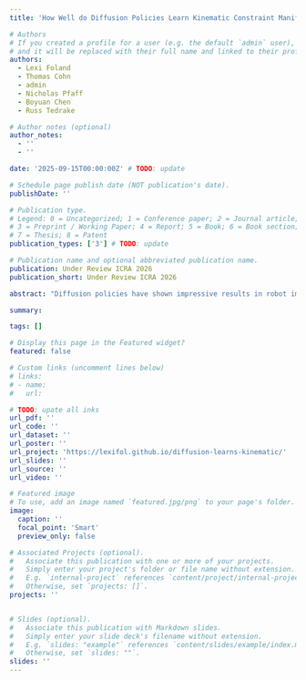 ```yaml
---
title: 'How Well do Diffusion Policies Learn Kinematic Constraint Manifolds?'

# Authors
# If you created a profile for a user (e.g. the default `admin` user), write the username (folder name) here
# and it will be replaced with their full name and linked to their profile.
authors:
  - Lexi Foland
  - Thomas Cohn
  - admin
  - Nicholas Pfaff
  - Boyuan Chen
  - Russ Tedrake

# Author notes (optional)
author_notes:
  - ''
  - ''

date: '2025-09-15T00:00:00Z' # TODO: update

# Schedule page publish date (NOT publication's date).
publishDate: ''

# Publication type.
# Legend: 0 = Uncategorized; 1 = Conference paper; 2 = Journal article;
# 3 = Preprint / Working Paper; 4 = Report; 5 = Book; 6 = Book section;
# 7 = Thesis; 8 = Patent
publication_types: ['3'] # TODO: update

# Publication name and optional abbreviated publication name.
publication: Under Review ICRA 2026
publication_short: Under Review ICRA 2026

abstract: "Diffusion policies have shown impressive results in robot imitation learning, even for tasks that require satisfaction of kinematic equality constraints. However, task performance alone is not a reliable indicator of the policy's ability to precisely learn constraints in the training data. To investigate, we analyze how well diffusion policies discover these manifolds with a case study on a bimanual pick-and-place task that encourages fulfillment of a kinematic constraint for success. We study how three factors affect trained policies: dataset size, dataset quality, and manifold curvature. Our experiments show diffusion policies learn a coarse approximation of the constraint manifold with learning affected negatively by decreases in both dataset size and quality. On the other hand, the curvature of the constraint manifold showed inconclusive correlations with both constraint satisfaction and task success. A hardware evaluation verifies the applicability of our results in the real world."

summary:

tags: []

# Display this page in the Featured widget?
featured: false

# Custom links (uncomment lines below)
# links:
# - name:
#   url: 

# TODO: upate all inks
url_pdf: ''
url_code: ''
url_dataset: ''
url_poster: ''
url_project: 'https://lexifol.github.io/diffusion-learns-kinematic/'
url_slides: ''
url_source: ''
url_video: ''

# Featured image
# To use, add an image named `featured.jpg/png` to your page's folder.
image:
  caption: ''
  focal_point: 'Smart'
  preview_only: false

# Associated Projects (optional).
#   Associate this publication with one or more of your projects.
#   Simply enter your project's folder or file name without extension.
#   E.g. `internal-project` references `content/project/internal-project/index.md`.
#   Otherwise, set `projects: []`.
projects: ''


# Slides (optional).
#   Associate this publication with Markdown slides.
#   Simply enter your slide deck's filename without extension.
#   E.g. `slides: "example"` references `content/slides/example/index.md`.
#   Otherwise, set `slides: ""`.
slides: ''
---
```

